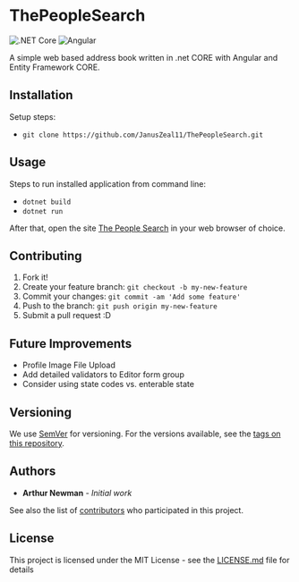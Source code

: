 # ThePeopleSearch

![.NET Core](https://github.com/JanusZeal11/ThePeopleSearch/workflows/.NET%20Core/badge.svg)
![Angular](https://github.com/JanusZeal11/ThePeopleSearch/workflows/Angular/badge.svg)

A simple web based address book written in .net CORE with Angular and Entity Framework CORE.

## Installation

Setup steps:
- `git clone https://github.com/JanusZeal11/ThePeopleSearch.git`

## Usage

Steps to run installed application from command line:
- `dotnet build`
- `dotnet run`

After that, open the site [The People Search](https://github.com/JanusZeal11/ThePeopleSearch.git) in your web browser of choice.

## Contributing

1. Fork it!
2. Create your feature branch: `git checkout -b my-new-feature`
3. Commit your changes: `git commit -am 'Add some feature'`
4. Push to the branch: `git push origin my-new-feature`
5. Submit a pull request :D

## Future Improvements

* Profile Image File Upload
* Add detailed validators to Editor form group
* Consider using state codes vs. enterable state

## Versioning

We use [SemVer](http://semver.org/) for versioning. For the versions available, see the [tags on this repository](https://github.com/your/project/tags). 

## Authors

* **Arthur Newman** - *Initial work*

See also the list of [contributors](https://github.com/your/project/contributors) who participated in this project.

## License

This project is licensed under the MIT License - see the [LICENSE.md](LICENSE.md) file for details
